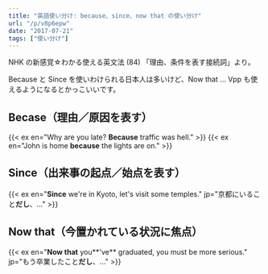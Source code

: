 ```yaml
---
title: "英語使い分け: because、since、now that の使い分け"
url: "/p/v8p6epw"
date: "2017-07-21"
tags: ["使い分け"]
---
```


NHK の新感覚☆わかる使える英文法 (84) 「理由、条件を表す接続詞」より。

Because と Since を使いわけられる日本人は多いけど、Now that ... Vpp も使えるようになるとかっこいいです。


Becase（理由／原因を表す）
----

{{< ex en="Why are you late? **Because** traffic was hell." >}}
{{< ex en="John is home **because** the lights are on." >}}


Since（出来事の起点／始点を表す）
----

{{< ex en="**Since** we're in Kyoto, let's visit some temples." jp="京都にいること**だし**、…" >}}


Now that（今置かれている状況に焦点）
----

{{< ex en="**Now that** you**'ve** graduated, you must be more serious." jp="もう卒業したこと**だし**、…" >}}

